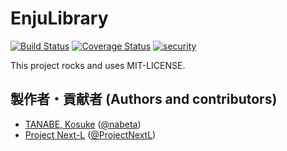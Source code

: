 # EnjuLibrary
[<img src="https://travis-ci.com/next-l/enju_library.svg?branch=1.3"
alt="Build Status" />](https://travis-ci.com/next-l/enju_library) [<img
src="https://coveralls.io/repos/next-l/enju_library/badge.svg?branch=1.3&servi
ce=github" alt="Coverage Status"
/>](https://coveralls.io/github/next-l/enju_library?branch=1.3) [<img
src="https://hakiri.io/github/next-l/enju_library/1.3.svg" alt="security"
/>](https://hakiri.io/github/next-l/enju_library/1.3)

This project rocks and uses MIT-LICENSE.

## 製作者・貢献者 (Authors and contributors)
* [TANABE, Kosuke](https://github.com/nabeta) ([@nabeta](https://twitter.com/nabeta))
* [Project Next-L](https://www.next-l.jp) ([@ProjectNextL](https://twitter.com/ProjectNextL))
